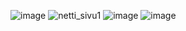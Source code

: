 ![image](https://user-images.githubusercontent.com/101599252/211412273-458e6c94-fff7-49da-835d-048afd30a365.png)
![netti_sivu1](https://user-images.githubusercontent.com/101599252/211412127-14835750-f868-4deb-ad26-838ca4bb4855.png)
![image](https://user-images.githubusercontent.com/101599252/211414225-eb76bcb1-0158-4cae-919e-f6141e3cb5b0.png)
![image](https://user-images.githubusercontent.com/101599252/211414280-3b495f4e-da2d-44f5-bba3-e70cfe2229ae.png)

